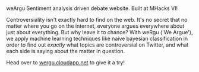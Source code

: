 #
weArgu
Sentiment analysis driven debate website. Built at MHacks VI!

Controversiality isn't exactly hard to find on the web. It's no secret that no matter where you go on the internet, everyone argues everywhere about just about everything. But why leave it to chance? With weRgu ('We Argue'), we apply machine learning techniques like naive bayesian classification in order to find out _exactly_ what topics are controversial on Twitter, and what each side is saying about the matter in question.

Head over to [wergu.cloudapp.net](wergu.cloudapp.net) to give it a try!
